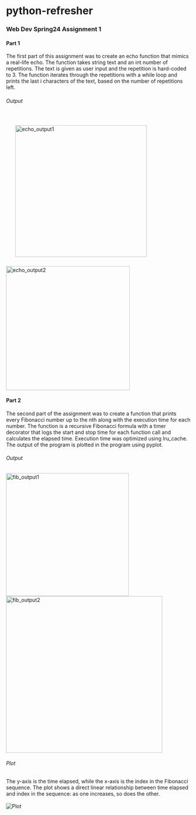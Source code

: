 # python-refresher
### Web Dev Spring24 Assignment 1

#### Part 1
The first part of this assignment was to create an echo function that mimics a real-life echo. The function takes string text and an int number of repetitions. The text is given as user input and the repetition is hard-coded to 3. The function iterates through the repetitions with a while loop and prints the last i characters of the text, based on the number of repetitions left. 
###### Output
<img width="359" style="padding: 25" alt="echo_output1" src="https://github.com/junkshark8/python-refresher/assets/152639308/7cf2370e-6a33-449f-9ec1-a2e51bbdc1ce">
<img width="338" alt="echo_output2" src="https://github.com/junkshark8/python-refresher/assets/152639308/cd491953-d567-42f0-83fc-96b3cb55d23a">

#### Part 2
The second part of the assignment was to create a function that prints every Fibonacci number up to the nth along with the execution time for each number. The function is a recursive Fibonacci formula with a timer decorator that logs the start and stop time for each function call and calculates the elapsed time. Execution time was optimized using lru_cache. The output of the program is plotted in the program using pyplot.
###### Output
<img width="335" alt="fib_output1" src="https://github.com/junkshark8/python-refresher/assets/152639308/b98a99e0-7064-4a52-aa97-a1ed0416da1f">
<img width="427" alt="fib_output2" src="https://github.com/junkshark8/python-refresher/assets/152639308/a035e803-3d16-4467-869d-067590e4eb87">

###### Plot
The y-axis is the time elapsed, while the x-axis is the index in the Fibonacci sequence. The plot shows a direct linear relationship between time elapsed and index in the sequence: as one increases, so does the other.
<br><br>
![Plot](https://github.com/junkshark8/python-refresher/assets/152639308/6a46cf2a-2e7f-4b1e-8672-86acb6809153)
